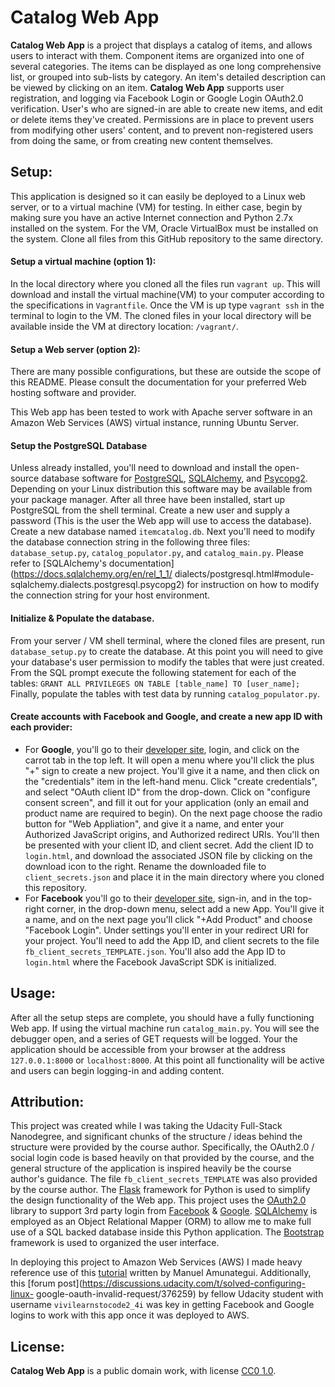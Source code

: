 # Catalog Web App

**Catalog Web App** is a project that displays a catalog of items, and
allows users to interact with them. Component items are organized into one
of several categories. The items can be displayed as one long comprehensive
list, or grouped into sub-lists by category. An item's detailed description
can be viewed by clicking on an item. **Catalog Web App** supports user
registration, and logging via Facebook Login or Google Login OAuth2.0
verification. User's who are signed-in are able to create new items, and
edit or delete items they've created. Permissions are in place to prevent
users from modifying other users' content, and to prevent non-registered
users from doing the same, or from creating new content themselves.

## Setup:
This application is designed so it can easily be deployed to a Linux web
server, or to a virtual machine (VM) for testing. In either case, begin by
making sure you have an active Internet connection and Python 2.7x installed
on the system. For the VM, Oracle VirtualBox must be installed on the
system. Clone all files from this GitHub repository to the same directory.

#### Setup a virtual machine (option 1):
In the local directory where you cloned all the files run ```vagrant up```.
This will download and install the virtual machine(VM) to your computer
according to the specifications in ```Vagrantfile```.  Once the VM is up
type ```vagrant ssh``` in the terminal to login to the VM. The cloned files
in your local directory will be available inside the VM at directory
location: ```/vagrant/```.

#### Setup a Web server (option 2):
There are many possible configurations, but these are outside the scope of
this README. Please consult the documentation for your preferred Web hosting
software and provider.

This Web app has been tested to work with Apache server software in an
Amazon Web Services (AWS) virtual instance, running Ubuntu Server.

#### Setup the PostgreSQL Database
Unless already installed, you'll need to download and install the
open-source database software for [PostgreSQL](https://www.postgresql.org/),
[SQLAlchemy](https://www.sqlalchemy.org/), and
[Psycopg2](http://initd.org/psycopg/).  Depending on your Linux distribution
this software may be available from your package manager. After all three
have been installed, start up PostgreSQL from the shell terminal. Create a
new user and supply a password (This is the user the Web app will use to
access the database). Create a new database named ```itemcatalog.db```. Next
you'll need to modify the database connection string in the following three
files: ```database_setup.py```, ```catalog_populator.py```,
and ```catalog_main.py```. Please refer to
[SQLAlchemy's documentation](https://docs.sqlalchemy.org/en/rel_1_1/
dialects/postgresql.html#module-sqlalchemy.dialects.postgresql.psycopg2)
for instruction on how to modify the connection string for your host
environment.

####  Initialize & Populate the database.
From your server / VM shell terminal, where the cloned files are present,
run ```database_setup.py``` to create the database. At this point you will
need to give your database's user permission to modify the tables that were
just created. From the SQL prompt execute the following statement for each of
the tables: ```GRANT ALL PRIVILEGES ON TABLE [table_name] TO [user_name];```
Finally, populate the tables with test data by
running ```catalog_populator.py```.


#### Create accounts with Facebook and Google, and create a new app ID with each provider:

* For **Google**, you'll go to their
[developer site](https://console.developers.google.com), login, and click on
the carrot tab in the top left. It will open a menu where you'll click the
plus "+" sign to create a new project. You'll give it a name, and then click
on the "credentials"  item in the left-hand menu. Click "create credentials",
and select "OAuth client ID" from the drop-down. Click on "configure consent
screen", and fill it out for your application (only an email and product
name are required to begin). On the next page choose the radio button for
"Web Appliation", and give it a name, and enter your Authorized JavaScript
origins, and Authorized redirect URIs. You'll then be presented with your
client ID, and client secret. Add the client ID to ```login.html```, and
download the associated JSON file by clicking on the download icon to the
right. Rename the downloaded file to ```client_secrets.json``` and place it in
the main directory where you cloned this repository.
* For **Facebook** you'll go to their
[developer site](https://developers.facebook.com/), sign-in, and in the
top-right corner, in the drop-down menu, select add a new App. You'll give it
a name, and on the next page you'll click "+Add Product" and choose "Facebook
Login". Under settings you'll enter in your redirect URI for your project.
You'll need to add the App ID, and client secrets to the
file ```fb_client_secrets_TEMPLATE.json```. You'll also add the App ID
to ```login.html``` where the Facebook JavaScript SDK is initialized.

## Usage:
After all the setup steps are complete, you should have a fully functioning
Web app. If using the virtual machine run ```catalog_main.py```. You will
see the debugger open, and a series of GET requests will be logged. Your
the application should be accessible from your browser at the
address ```127.0.0.1:8000``` or ```localhost:8000```. At this point all
functionality will be active and users can begin logging-in and
adding content.

## Attribution:
This project was created while I was taking the Udacity Full-Stack Nanodegree,
and significant chunks of the structure / ideas behind the structure were
provided by the course author. Specifically, the OAuth2.0 / social login code
is based heavily on that provided by the course, and the general structure of
the application is inspired heavily be the course author's guidance. The
file ```fb_client_secrets_TEMPLATE``` was also provided by the course author.
The [Flask](http://flask.pocoo.org/) framework for Python is used to simplify
the design functionality of the Web app. This project uses the
[OAuth2.0](https://oauth.net/2/) library to support 3rd party login from
[Facebook](https://www.facebook.com) & [Google](https://www.google.com).
[SQLAlchemy](http://www.sqlalchemy.org/) is employed as an Object Relational
Mapper (ORM) to allow me to make full use of a SQL backed database inside this
Python application. The [Bootstrap](https://getbootstrap.com) framework is
used to organized the user interface.

In deploying this project to Amazon Web Services (AWS) I made heavy reference
use of this [tutorial](https://amunategui.github.io/idea-to-pitch/) written
by Manuel Amunategui. Additionally, this
[forum post](https://discussions.udacity.com/t/solved-configuring-linux-
google-oauth-invalid-request/376259) by fellow Udacity student with
username ```vivilearnstocode2_4i``` was key in getting Facebook and Google
logins to work with this app once it was deployed to AWS.

## License:
**Catalog Web App** is a public domain work, with license
[CC0 1.0](https://creativecommons.org/publicdomain/zero/1.0/).

